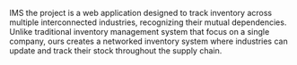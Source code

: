  IMS
  the project is a web application designed to track inventory across multiple interconnected industries, recognizing their mutual dependencies. Unlike traditional inventory management system that focus on a single company, ours creates a networked inventory system where industries can update and track their stock throughout the supply chain.
